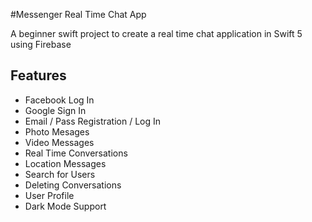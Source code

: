 #Messenger Real Time Chat App

A beginner swift project to create a real time chat application in Swift 5 using Firebase

## Features
- Facebook Log In
- Google Sign In
- Email / Pass Registration / Log In
- Photo Mesages
- Video Messages
- Real Time Conversations
- Location Messages
- Search for Users
- Deleting Conversations
- User Profile
- Dark Mode Support
